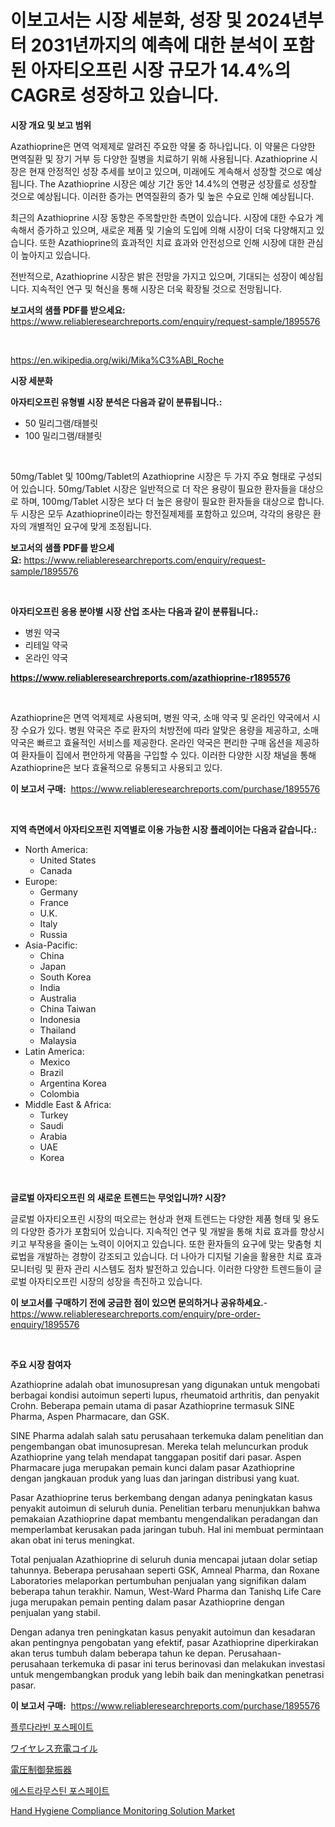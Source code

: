 <p><h1>이보고서는 시장 세분화, 성장 및 2024년부터 2031년까지의 예측에 대한 분석이 포함된 아자티오프린 시장 규모가 14.4%의 CAGR로 성장하고 있습니다.</h1></p><p><strong>시장 개요 및 보고 범위</strong></p>
<p><p>Azathioprine은 면역 억제제로 알려진 주요한 약물 중 하나입니다. 이 약물은 다양한 면역질환 및 장기 거부 등 다양한 질병을 치료하기 위해 사용됩니다. Azathioprine 시장은 현재 안정적인 성장 추세를 보이고 있으며, 미래에도 계속해서 성장할 것으로 예상됩니다. The Azathioprine 시장은 예상 기간 동안 14.4%의 연평균 성장률로 성장할 것으로 예상됩니다. 이러한 증가는 면역질환의 증가 및 높은 수요로 인해 예상됩니다.</p><p>최근의 Azathioprine 시장 동향은 주목할만한 측면이 있습니다. 시장에 대한 수요가 계속해서 증가하고 있으며, 새로운 제품 및 기술의 도입에 의해 시장이 더욱 다양해지고 있습니다. 또한 Azathioprine의 효과적인 치료 효과와 안전성으로 인해 시장에 대한 관심이 높아지고 있습니다.</p><p>전반적으로, Azathioprine 시장은 밝은 전망을 가지고 있으며, 기대되는 성장이 예상됩니다. 지속적인 연구 및 혁신을 통해 시장은 더욱 확장될 것으로 전망됩니다.</p></p>
<p><strong>보고서의 샘플 PDF를 받으세요:</strong> <a href="https://www.reliableresearchreports.com/enquiry/request-sample/1895576">https://www.reliableresearchreports.com/enquiry/request-sample/1895576</a></p>
<p>&nbsp;</p>
<p><a href="https://en.wikipedia.org/wiki/Mika%C3%ABl_Roche">https://en.wikipedia.org/wiki/Mika%C3%ABl_Roche</a></p>
<p><strong>시장 세분화</strong></p>
<p><strong>아자티오프린 유형별 시장 분석은 다음과 같이 분류됩니다.:</strong></p>
<p><ul><li>50 밀리그램/태블릿</li><li>100 밀리그램/태블릿</li></ul></p>
<p>&nbsp;</p>
<p><p>50mg/Tablet 및 100mg/Tablet의 Azathioprine 시장은 두 가지 주요 형태로 구성되어 있습니다. 50mg/Tablet 시장은 일반적으로 더 작은 용량이 필요한 환자들을 대상으로 하며, 100mg/Tablet 시장은 보다 더 높은 용량이 필요한 환자들을 대상으로 합니다. 두 시장은 모두 Azathioprine이라는 항전질제제를 포함하고 있으며, 각각의 용량은 환자의 개별적인 요구에 맞게 조정됩니다.</p></p>
<p><strong>보고서의 샘플 PDF를 받으세요:</strong>&nbsp;<a href="https://www.reliableresearchreports.com/enquiry/request-sample/1895576">https://www.reliableresearchreports.com/enquiry/request-sample/1895576</a></p>
<p>&nbsp;</p>
<p><strong> 아자티오프린 응용 분야별 시장 산업 조사는 다음과 같이 분류됩니다.:</strong></p>
<p><ul><li>병원 약국</li><li>리테일 약국</li><li>온라인 약국</li></ul></p>
<p><strong><a href="https://www.reliableresearchreports.com/azathioprine-r1895576">https://www.reliableresearchreports.com/azathioprine-r1895576</a></strong></p>
<p>&nbsp;</p>
<p><p>Azathioprine은 면역 억제제로 사용되며, 병원 약국, 소매 약국 및 온라인 약국에서 시장 수요가 있다. 병원 약국은 주로 환자의 처방전에 따라 알맞은 용량을 제공하고, 소매 약국은 빠르고 효율적인 서비스를 제공한다. 온라인 약국은 편리한 구매 옵션을 제공하여 환자들이 집에서 편안하게 약품을 구입할 수 있다. 이러한 다양한 시장 채널을 통해 Azathioprine은 보다 효율적으로 유통되고 사용되고 있다.</p></p>
<p><strong>이 보고서 구매:</strong>&nbsp; <a href="https://www.reliableresearchreports.com/purchase/1895576">https://www.reliableresearchreports.com/purchase/1895576</a></p>
<p>&nbsp;</p>
<p><strong>지역 측면에서 아자티오프린 지역별로 이용 가능한 시장 플레이어는 다음과 같습니다.:</strong></p>
<p><ul>
    <li>
        North America:
        <ul>
            <li>United States</li>
            <li>Canada</li>
        </ul>
    </li>
    <li>
        Europe:
        <ul>
            <li>Germany</li>
            <li>France</li>
            <li>U.K.</li>
            <li>Italy</li>
            <li>Russia</li>
        </ul>
    </li>
    <li>
        Asia-Pacific:
        <ul>
            <li>China</li>
            <li>Japan</li>
            <li>South Korea</li>
            <li>India</li>
            <li>Australia</li>
            <li>China Taiwan</li>
            <li>Indonesia</li>
            <li>Thailand</li>
            <li>Malaysia</li>
        </ul>
    </li>
    <li>
        Latin America:
        <ul>
            <li>Mexico</li>
            <li>Brazil</li>
            <li>Argentina Korea</li>
            <li>Colombia</li>
        </ul>
    </li>
    <li>
        Middle East & Africa:
        <ul>
            <li>Turkey</li>
            <li>Saudi</li>
            <li>Arabia</li>
            <li>UAE</li>
            <li>Korea</li>
        </ul>
    </li>
    </ul></p>
<p>&nbsp;</p>
<p><strong>글로벌 아자티오프린 의 새로운 트렌드는 무엇입니까? 시장?</strong></p>
<p><p>글로벌 아자티오프린 시장의 떠오르는 현상과 현재 트렌드는 다양한 제품 형태 및 용도의 다양한 증가가 포함되어 있습니다. 지속적인 연구 및 개발을 통해 치료 효과를 향상시키고 부작용을 줄이는 노력이 이어지고 있습니다. 또한 환자들의 요구에 맞는 맞춤형 치료법을 개발하는 경향이 강조되고 있습니다. 더 나아가 디지털 기술을 활용한 치료 효과 모니터링 및 환자 관리 시스템도 점차 발전하고 있습니다. 이러한 다양한 트렌드들이 글로벌 아자티오프린 시장의 성장을 촉진하고 있습니다.</p></p>
<p><strong>이 보고서를 구매하기 전에 궁금한 점이 있으면 문의하거나 공유하세요.</strong>- <a href="https://www.reliableresearchreports.com/enquiry/pre-order-enquiry/1895576">https://www.reliableresearchreports.com/enquiry/pre-order-enquiry/1895576</a></p>
<p>&nbsp;</p>
<p><strong>주요 시장 참여자</strong></p>
<p><p>Azathioprine adalah obat imunosupresan yang digunakan untuk mengobati berbagai kondisi autoimun seperti lupus, rheumatoid arthritis, dan penyakit Crohn. Beberapa pemain utama di pasar Azathioprine termasuk SINE Pharma, Aspen Pharmacare, dan GSK.</p><p>SINE Pharma adalah salah satu perusahaan terkemuka dalam penelitian dan pengembangan obat imunosupresan. Mereka telah meluncurkan produk Azathioprine yang telah mendapat tanggapan positif dari pasar. Aspen Pharmacare juga merupakan pemain kunci dalam pasar Azathioprine dengan jangkauan produk yang luas dan jaringan distribusi yang kuat.</p><p>Pasar Azathioprine terus berkembang dengan adanya peningkatan kasus penyakit autoimun di seluruh dunia. Penelitian terbaru menunjukkan bahwa pemakaian Azathioprine dapat membantu mengendalikan peradangan dan memperlambat kerusakan pada jaringan tubuh. Hal ini membuat permintaan akan obat ini terus meningkat.</p><p>Total penjualan Azathioprine di seluruh dunia mencapai jutaan dolar setiap tahunnya. Beberapa perusahaan seperti GSK, Amneal Pharma, dan Roxane Laboratories melaporkan pertumbuhan penjualan yang signifikan dalam beberapa tahun terakhir. Namun, West-Ward Pharma dan Tanishq Life Care juga merupakan pemain penting dalam pasar Azathioprine dengan penjualan yang stabil.</p><p>Dengan adanya tren peningkatan kasus penyakit autoimun dan kesadaran akan pentingnya pengobatan yang efektif, pasar Azathioprine diperkirakan akan terus tumbuh dalam beberapa tahun ke depan. Perusahaan-perusahaan terkemuka di pasar ini terus berinovasi dan melakukan investasi untuk mengembangkan produk yang lebih baik dan meningkatkan penetrasi pasar.</p></p>
<p><strong>이 보고서 구매:</strong>&nbsp;&nbsp;<a href="https://www.reliableresearchreports.com/purchase/1895576">https://www.reliableresearchreports.com/purchase/1895576</a></p>
<p><p><a href="https://github.com/LuckeyCorbin/Market-Research-Report-List-2/blob/main/967593244762.md">플루다라빈 포스페이트</a></p><p><a href="https://github.com/TerrellConn/Market-Research-Report-List-2/blob/main/135837534597.md">ワイヤレス充電コイル</a></p><p><a href="https://github.com/RandallRunte2023/Market-Research-Report-List-2/blob/main/313418034598.md">電圧制御発振器</a></p><p><a href="https://github.com/shampaakter36/Market-Research-Report-List-2/blob/main/778266544761.md">에스트라무스틴 포스페이트</a></p><p><a href="https://issuu.com/reportprime-2/docs/hand-hygiene-compliance-monitoring-solution-market">Hand Hygiene Compliance Monitoring Solution Market</a></p></p>